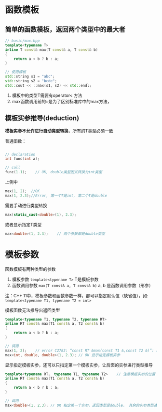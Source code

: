 # 函数模板

## 简单的函数模板，返回两个类型中的最大者

```cpp
// basic/max.hpp
template<typename T>
inline T const& max(T const& a, T const& b)
{
    return a < b ? b : a;
}

// 使用模板
std::string s1 = "abc";
std::string s2 = "bcde";
std::cout << ::max(s1, s2) << std::endl;
```

1. 模板中的类型T需要有operator< 方法
2. max函数调用前的::是为了区别标准库中的max方法，

## 模板实参推导(deduction)

**模板实参不允许进行自动类型转换**，所有的T类型必须一致

普通函数：
```cpp

// declaration
int func(int a);

// call
func(1.1);    // OK, double类型因式转换为int类型 
```

上例中

```cpp
max(1, 2);  //OK
max(1, 2.3);//Error, 第一个T是int, 第二个T是double
```

需要手动进行类型转换

```cpp
max(static_cast<double>(1), 2.3);
```
或者显示指定T类型

```cpp
max<double>(1, 2.3);    // 两个参数都是double类型
```

# 模板参数

函数模板有两种类型的参数
1. 模板参数 `template<typename T>` T是模板参数
2. 函数调用参数 `max(T const& a, T const& b)` a, b 是函数调用参数（形参）

注：C++ 11中，模板参数和函数参数一样，都可以指定默认值（缺省值），如: `template<typename T1, typename T2 = int>` 

模板函数无法推导出返回类型

```cpp
template<typename T1, typename T2, typename RT>
inline RT const& max(T1 const& a, T2 const& b)
{
    return a < b ? b : a;
}

// 调用
max(1, 2);    // error C2783: “const RT &max(const T1 &,const T2 &)”: 未能为“RT”推导 模板 参数
max<int, double, double>(1, 2.3); // OK 显示指定模板实参
```

显示指定模板实参，还可以只指定第一个模板实参，让后面的实参进行类型推导

```cpp
template<typename RT， typename T1, typename T2>    // 注意模板实参的位置
inline RT const& max(T1 const& a, T2 const& b)
{
    return a < b ? b : a;
}

// 调用
max<double>(1, 2.3); // OK 指定第一个实参，返回类型是double， 其余的实参类型通过调用推导出来
```